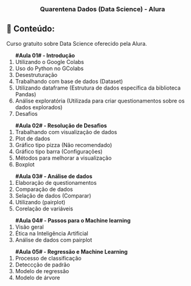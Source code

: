 <h3 align="center">
  Quarentena Dados (Data Science) - Alura
</h3>

## :book: Conteúdo:

<p> Curso gratuito sobre Data Science oferecido pela Alura.
</p>

 <ol>
  <strong>#Aula 01# - Introdução</strong>
  <li>Utilizando o Google Colabs</li>
  <li>Uso do Python no GColabs</li>
  <li>Desestruturação</li>
  <li>Trabalhando com base de dados (Dataset)</li>
  <li>Utilizando dataframe (Estrutura de dados específica da biblioteca Pandas)</li>
  <li>Análise exploratória (Utilizada para criar questionamentos sobre os dados explorados)</li>
  <li>Desafios</li>
 </ol>
 
 <ol>
  <strong>#Aula 02# - Resolução de Desafios</strong>
  <li>Trabalhando com visualização de dados</li>
  <li>Plot de dados</li>
  <li>Gráfico tipo pizza (Não recomendado)</li>
  <li>Gráfico tipo barra (Configurações)</li>
  <li>Métodos para melhorar a visualização</li>
  <li>Boxplot</li>
 </ol>
 
 <ol>
  <strong>#Aula 03# - Análise de dados</strong>
  <li>Elaboração de questionamentos</li>
  <li>Comparação de dados</li>
  <li>Selação de dados (Comparar)</li>
  <li>Utilizando (pairplot)</li>
  <li>Corelação de variáveis</li>
 </ol>

 <ol>
  <strong>#Aula 04# - Passos para o Machine learning</strong>
  <li>Visão geral</li>
  <li>Ética na Inteligência Artificial</li>
  <li>Análise de dados com pairplot</li>
 </ol>

 <ol>
  <strong>#Aula 05# - Regressão e Machine Learning</strong>
  <li>Processo de classificação</li>
  <li>Deteccção de padrão</li>
  <li>Modelo de regressão</li>
  <li>Modelo de árvore</li>
 </ol>



